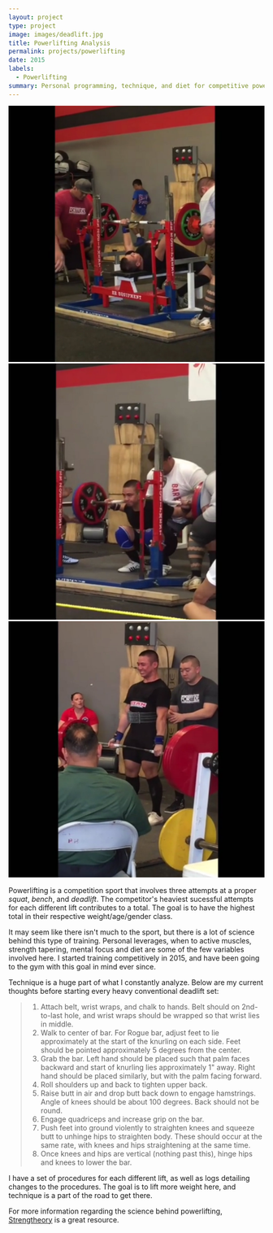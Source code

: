 ```yaml
---
layout: project
type: project
image: images/deadlift.jpg
title: Powerlifting Analysis
permalink: projects/powerlifting
date: 2015
labels:
  - Powerlifting
summary: Personal programming, technique, and diet for competitive powerlifting.
---
```


<div class="ui small rounded images">
  <img class="ui image" src="../images/bench.jpg">
  <img class="ui image" src="../images/squat.jpg">
  <img class="ui image" src="../images/deadlift.jpg">
</div>

Powerlifting is a competition sport that involves three attempts at a proper *squat*, *bench*, and *deadlift*. The competitor's heaviest sucessful attempts for each different lift contributes to a total. The goal is to have the highest total in their respective weight/age/gender class. 

It may seem like there isn't much to the sport, but there is a lot of science behind this type of training. Personal leverages, when to active muscles, strength tapering, mental focus and diet are some of the few variables involved here. I started training competitively in 2015, and have been going to the gym with this goal in mind ever since. 

Technique is a huge part of what I constantly analyze. Below are my current thoughts before starting every heavy conventional deadlift set:
> 1. Attach belt, wrist wraps, and chalk to hands. Belt should on 2nd-to-last hole, and wrist wraps should be wrapped so that wrist lies in middle.
> 2. Walk to center of bar. For Rogue bar, adjust feet to lie approximately at the start of the knurling on each side. Feet should be pointed approximately 5 degrees from the center. 
> 3. Grab the bar. Left hand should be placed such that palm faces backward and start of knurling lies approximately 1" away. Right hand should be placed similarly, but with the palm facing forward.
> 4. Roll shoulders up and back to tighten upper back. 
> 5. Raise butt in air and drop butt back down to engage hamstrings. Angle of knees should be about 100 degrees. Back should not be round.
> 6. Engage quadriceps and increase grip on the bar. 
> 7. Push feet into ground violently to straighten knees and squeeze butt to unhinge hips to straighten body. These should occur at the same rate, with knees and hips straightening at the same time.
> 8. Once knees and hips are vertical (nothing past this), hinge hips and knees to lower the bar. 

I have a set of procedures for each different lift, as well as logs detailing changes to the procedures. The goal is to lift more weight here, and technique is a part of the road to get there. 

For more information regarding the science behind powerlifting, [Strengtheory](http://strengtheory.com/) is a great resource.

